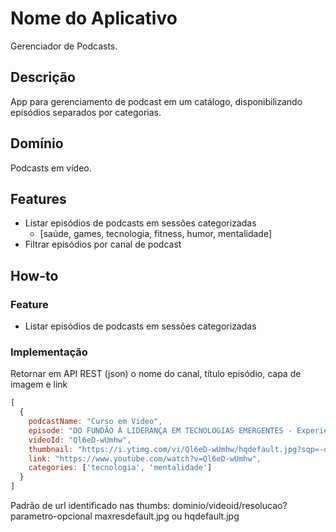 # Nome do Aplicativo
Gerenciador de Podcasts.

## Descrição
App para gerenciamento de podcast em um catálogo, disponibilizando episódios separados por categorias.

## Domínio
Podcasts em vídeo.

## Features
- Listar episódios de podcasts em sessões categorizadas
  - [saúde, games, tecnologia, fitness, humor, mentalidade]
- Filtrar episódios por canal de podcast

## How-to

### Feature
- Listar episódios de podcasts em sessões categorizadas

### Implementação
Retornar em API REST (json) o nome do canal, título episódio, capa de imagem e link
```js
[
  {
    podcastName: "Curso em Video",
    episode: "DO FUNDÃO À LIDERANÇA EM TECNOLOGIAS EMERGENTES - Experience Podcast 37 - Lucas Oliveira",
    videoId: "Ql6eD-wUmhw",
    thumbnail: "https://i.ytimg.com/vi/Ql6eD-wUmhw/hqdefault.jpg?sqp=-oaymwEcCNACELwBSFXyq4qpAw4IARUAAIhCGAFwAcABBg==&rs=AOn4CLB4SGbNY98IdFAmKeeba19laF3AhQ",
    link: "https://www.youtube.com/watch?v=Ql6eD-wUmhw",
    categories: ['tecnologia', 'mentalidade']
  }
]
```
Padrão de url identificado nas thumbs: dominio/videoid/resolucao?parametro-opcional
maxresdefault.jpg ou hqdefault.jpg